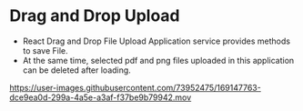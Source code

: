 # Drag and Drop Upload 

- React Drag and Drop File Upload Application service provides methods to save File.  
- At the same time, selected pdf and png files uploaded in this application can be deleted after loading.

https://user-images.githubusercontent.com/73952475/169147763-dce9ea0d-299a-4a5e-a3af-f37be9b79942.mov


 
